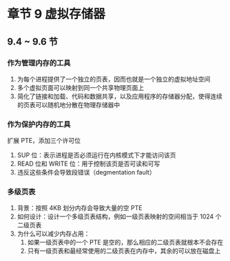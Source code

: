 # 章节 9 虚拟存储器

## 9.4 ~ 9.6 节

### 作为管理内存的工具

1. 为每个进程提供了一个独立的页表，因而也就是一个独立的虚拟地址空间
2. 多个虚拟页面可以映射到同一个共享物理页面上
3. 简化了链接和加载、代码和数据共享，以及应用程序的存储器分配，使得连续的页表可以随机地分散在物理存储器中

### 作为保护内存的工具

扩展 PTE，添加三个许可位

1. SUP 位：表示进程是否必须运行在内核模式下才能访问该页
2. READ 位和 WRITE 位：用于控制该页是否可读和可写
3. 违反这些条件会导致段错误（degmentation fault）

### 多级页表

1. 背景：按照 4KB 划分内存会导致大量的空 PTE
2. 如何设计：设计一个多级页表结构，例如一级页表映射的空间相当于 1024 个二级页表
3. 为什么可以减少内存占用：
   1. 如果一级页表中的一个 PTE 是空的，那么相应的二级页表就根本不会存在
   2. 只有一级页表和最经常使用的二级页表在内存中，其余的可以放在磁盘上
   
